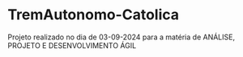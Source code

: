 # TremAutonomo-Catolica
Projeto realizado no dia de 03-09-2024 para a matéria de ANÁLISE, PROJETO E DESENVOLVIMENTO ÁGIL
